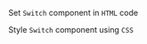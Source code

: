 Set `Switch` component in  `HTML` code
<snippet id='switch-styling-html'/>

Style `Switch` component using `CSS`
<snippet id='switch-style-css'/>